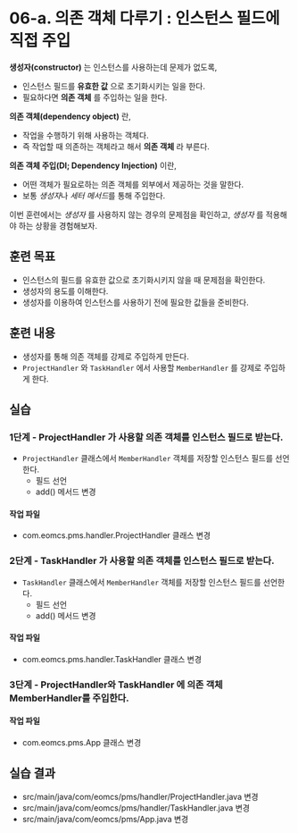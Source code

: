 # 06-a. 의존 객체 다루기 : 인스턴스 필드에 직접 주입

**생성자(constructor)** 는 인스턴스를 사용하는데 문제가 없도록,

- 인스턴스 필드를 **유효한 값** 으로 초기화시키는 일을 한다.
- 필요하다면 **의존 객체** 를 주입하는 일을 한다.


**의존 객체(dependency object)** 란,

- 작업을 수행하기 위해 사용하는 객체다.
- 즉 작업할 때 의존하는 객체라고 해서 **의존 객체** 라 부른다.

**의존 객체 주입(DI; Dependency Injection)** 이란,

- 어떤 객체가 필요로하는 의존 객체를 외부에서 제공하는 것을 말한다.
- 보통 *생성자*나 *세터 메서드*를 통해 주입한다.

이번 훈련에서는 *생성자* 를 사용하지 않는 경우의 문제점을 확인하고,
*생성자* 를 적용해야 하는 상황을 경험해보자.

## 훈련 목표

- 인스턴스의 필드를 유효한 값으로 초기화시키지 않을 때 문제점을 확인한다.
- 생성자의 용도를 이해한다.
- 생성자를 이용하여 인스턴스를 사용하기 전에 필요한 값들을 준비한다.

## 훈련 내용

- 생성자를 통해 의존 객체를 강제로 주입하게 만든다.
- `ProjectHandler` 와 `TaskHandler` 에서 사용할 `MemberHandler` 를 강제로 주입하게 한다.


## 실습

### 1단계 - ProjectHandler 가 사용할 의존 객체를 인스턴스 필드로 받는다.

- `ProjectHandler` 클래스에서 `MemberHandler` 객체를 저장할 인스턴스 필드를 선언한다.
   - 필드 선언
   - add() 메서드 변경
#### 작업 파일

- com.eomcs.pms.handler.ProjectHandler 클래스 변경

### 2단계 - TaskHandler 가 사용할 의존 객체를 인스턴스 필드로 받는다.

- `TaskHandler` 클래스에서 `MemberHandler` 객체를 저장할 인스턴스 필드를 선언한다.
   - 필드 선언
   - add() 메서드 변경

#### 작업 파일

- com.eomcs.pms.handler.TaskHandler 클래스 변경

### 3단계 - ProjectHandler와 TaskHandler 에 의존 객체 MemberHandler를 주입한다.

#### 작업 파일

- com.eomcs.pms.App 클래스 변경


## 실습 결과

- src/main/java/com/eomcs/pms/handler/ProjectHandler.java 변경
- src/main/java/com/eomcs/pms/handler/TaskHandler.java 변경
- src/main/java/com/eomcs/pms/App.java 변경
